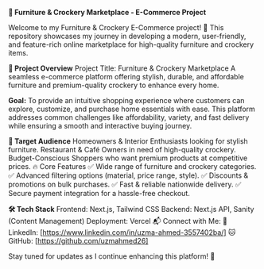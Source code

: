 **🛒 Furniture & Crockery Marketplace - E-Commerce Project**

Welcome to my Furniture & Crockery E-Commerce project! 🎉 This repository showcases my journey in developing a modern, user-friendly, and feature-rich online marketplace for high-quality furniture and crockery items.

**🚀 Project Overview**
Project Title: Furniture & Crockery Marketplace
A seamless e-commerce platform offering stylish, durable, and affordable furniture and premium-quality crockery to enhance every home.

**Goal:**
To provide an intuitive shopping experience where customers can explore, customize, and purchase home essentials with ease. This platform addresses common challenges like affordability, variety, and fast delivery while ensuring a smooth and interactive buying journey.

**🎯 Target Audience**
Homeowners & Interior Enthusiasts looking for stylish furniture.
Restaurant & Café Owners in need of high-quality crockery.
Budget-Conscious Shoppers who want premium products at competitive prices.
🔥 Core Features
✅ Wide range of furniture and crockery categories.
✅ Advanced filtering options (material, price range, style).
✅ Discounts & promotions on bulk purchases.
✅ Fast & reliable nationwide delivery.
✅ Secure payment integration for a hassle-free checkout.

**🛠 Tech Stack**
Frontend: Next.js, Tailwind CSS
Backend: Next.js API, Sanity (Content Management)
Deployment: Vercel
📬 Connect with Me:
🔗 LinkedIn: [https://www.linkedin.com/in/uzma-ahmed-3557402ba/]
🐱 GitHub: [https://github.com/uzmahmed26]

Stay tuned for updates as I continue enhancing this platform! 🚀

